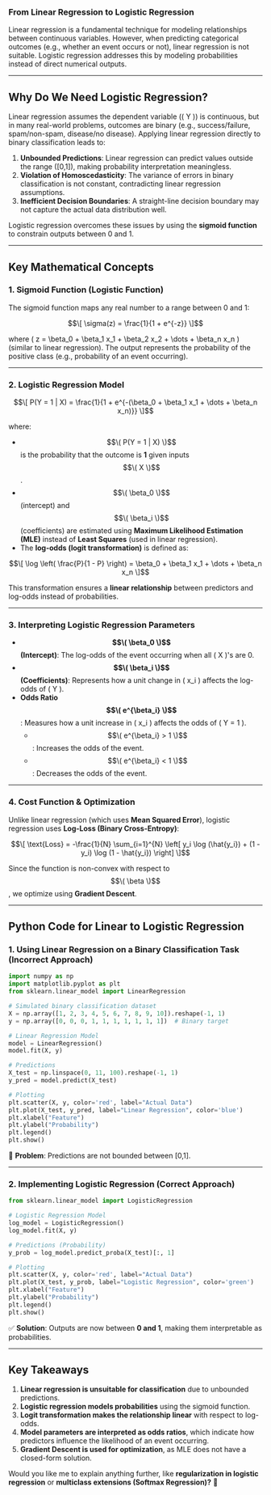 ### **From Linear Regression to Logistic Regression**  

Linear regression is a fundamental technique for modeling relationships between continuous variables. However, when predicting categorical outcomes (e.g., whether an event occurs or not), linear regression is not suitable. Logistic regression addresses this by modeling probabilities instead of direct numerical outputs.

---

## **Why Do We Need Logistic Regression?**  

Linear regression assumes the dependent variable (\( Y \)) is continuous, but in many real-world problems, outcomes are binary (e.g., success/failure, spam/non-spam, disease/no disease). Applying linear regression directly to binary classification leads to:  

1. **Unbounded Predictions**: Linear regression can predict values outside the range \([0,1]\), making probability interpretation meaningless.
2. **Violation of Homoscedasticity**: The variance of errors in binary classification is not constant, contradicting linear regression assumptions.
3. **Inefficient Decision Boundaries**: A straight-line decision boundary may not capture the actual data distribution well.

Logistic regression overcomes these issues by using the **sigmoid function** to constrain outputs between 0 and 1.

---

## **Key Mathematical Concepts**  

### **1. Sigmoid Function (Logistic Function)**
The sigmoid function maps any real number to a range between 0 and 1:

$$\[
\sigma(z) = \frac{1}{1 + e^{-z}}
\]$$

where \( z = \beta_0 + \beta_1 x_1 + \beta_2 x_2 + \dots + \beta_n x_n \) (similar to linear regression). The output represents the probability of the positive class (e.g., probability of an event occurring).

---

### **2. Logistic Regression Model**
$$\[
P(Y = 1 | X) = \frac{1}{1 + e^{-(\beta_0 + \beta_1 x_1 + \dots + \beta_n x_n)}}
\]$$

where:  
- $$\( P(Y = 1 | X) \)$$ is the probability that the outcome is **1** given inputs $$\( X \)$$.  
- $$\( \beta_0 \)$$ (intercept) and $$\( \beta_i \)$$ (coefficients) are estimated using **Maximum Likelihood Estimation (MLE)** instead of **Least Squares** (used in linear regression).  
- The **log-odds (logit transformation)** is defined as:

$$\[
\log \left( \frac{P}{1 - P} \right) = \beta_0 + \beta_1 x_1 + \dots + \beta_n x_n
\]$$

This transformation ensures a **linear relationship** between predictors and log-odds instead of probabilities.

---

### **3. Interpreting Logistic Regression Parameters**  

- **$$\( \beta_0 \)$$ (Intercept)**: The log-odds of the event occurring when all \( X \)'s are 0.
- **$$\( \beta_i \)$$ (Coefficients)**: Represents how a unit change in \( x_i \) affects the log-odds of \( Y \).
- **Odds Ratio $$\( e^{\beta_i} \)$$**: Measures how a unit increase in \( x_i \) affects the odds of \( Y = 1 \).  
  - $$\( e^{\beta_i} > 1 \)$$: Increases the odds of the event.
  - $$\( e^{\beta_i} < 1 \)$$: Decreases the odds of the event.

---

### **4. Cost Function & Optimization**
Unlike linear regression (which uses **Mean Squared Error**), logistic regression uses **Log-Loss (Binary Cross-Entropy)**:

$$\[
\text{Loss} = -\frac{1}{N} \sum_{i=1}^{N} \left[ y_i \log (\hat{y_i}) + (1 - y_i) \log (1 - \hat{y_i}) \right]
\]$$

Since the function is non-convex with respect to $$\( \beta \)$$, we optimize using **Gradient Descent**.

---

## **Python Code for Linear to Logistic Regression**
### **1. Using Linear Regression on a Binary Classification Task (Incorrect Approach)**
```python
import numpy as np
import matplotlib.pyplot as plt
from sklearn.linear_model import LinearRegression

# Simulated binary classification dataset
X = np.array([1, 2, 3, 4, 5, 6, 7, 8, 9, 10]).reshape(-1, 1)
y = np.array([0, 0, 0, 1, 1, 1, 1, 1, 1, 1])  # Binary target

# Linear Regression Model
model = LinearRegression()
model.fit(X, y)

# Predictions
X_test = np.linspace(0, 11, 100).reshape(-1, 1)
y_pred = model.predict(X_test)

# Plotting
plt.scatter(X, y, color='red', label="Actual Data")
plt.plot(X_test, y_pred, label="Linear Regression", color='blue')
plt.xlabel("Feature")
plt.ylabel("Probability")
plt.legend()
plt.show()
```
📌 **Problem**: Predictions are not bounded between [0,1].

---

### **2. Implementing Logistic Regression (Correct Approach)**
```python
from sklearn.linear_model import LogisticRegression

# Logistic Regression Model
log_model = LogisticRegression()
log_model.fit(X, y)

# Predictions (Probability)
y_prob = log_model.predict_proba(X_test)[:, 1]

# Plotting
plt.scatter(X, y, color='red', label="Actual Data")
plt.plot(X_test, y_prob, label="Logistic Regression", color='green')
plt.xlabel("Feature")
plt.ylabel("Probability")
plt.legend()
plt.show()
```
✅ **Solution**: Outputs are now between **0 and 1**, making them interpretable as probabilities.

---

## **Key Takeaways**
1. **Linear regression is unsuitable for classification** due to unbounded predictions.
2. **Logistic regression models probabilities** using the sigmoid function.
3. **Logit transformation makes the relationship linear** with respect to log-odds.
4. **Model parameters are interpreted as odds ratios**, which indicate how predictors influence the likelihood of an event occurring.
5. **Gradient Descent is used for optimization**, as MLE does not have a closed-form solution.

Would you like me to explain anything further, like **regularization in logistic regression** or **multiclass extensions (Softmax Regression)?** 🚀
